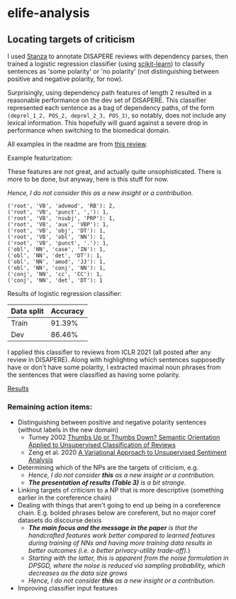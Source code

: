 # elife-analysis

## Locating targets of criticism

I used [Stanza](https://stanfordnlp.github.io/stanza/) to annotate DISAPERE reviews with dependency parses, then trained a logistic regression classifier (using [scikit-learn](https://scikit-learn.org/stable/modules/generated/sklearn.linear_model.LogisticRegression.html)) to classify sentences as 'some polarity' or 'no polarity' (not distinguishing between positive and negative polarity, for now).

Surprisingly, using dependency path features of length 2 resulted in a reasonable performance on the dev set of DISAPERE. This classifier represented each sentence as a bag of dependency paths, of the form `(deprel_1_2, POS_2, deprel_2_3, POS_3)`, so notably, does not include any lexical information. This hopefully will guard against a severe drop in performance when switching to the biomedical domain.

All examples in the readme are from [this review](https://openreview.net/forum?id=YTWGvpFOQD-&noteId=U5WeIre4ggR).

Example featurization:

These features are not great, and actually quite unsophisticated. There is more to be done, but anyway, here is this stuff for now.

_Hence, I do not consider this as a new insight or a contribution._

```
('root', 'VB', 'advmod', 'RB'): 2, 
('root', 'VB', 'punct', ','): 1, 
('root', 'VB', 'nsubj', 'PRP'): 1, 
('root', 'VB', 'aux', 'VBP'): 1, 
('root', 'VB', 'obj', 'DT'): 1, 
('root', 'VB', 'obl', 'NN'): 1, 
('root', 'VB', 'punct', '.'): 1, 
('obl', 'NN', 'case', 'IN'): 1,
('obl', 'NN', 'det', 'DT'): 1, 
('obl', 'NN', 'amod', 'JJ'): 1,
('obl', 'NN', 'conj', 'NN'): 1,
('conj', 'NN', 'cc', 'CC'): 1,
('conj', 'NN', 'det', 'DT'): 1
```

Results of logistic regression classifier:

| Data split | Accuracy |
|------------|----------|
| Train      | 91.39%   |
| Dev        | 86.46%   |

I applied this classifier to reviews from ICLR 2021 (all posted after any review in DISAPERE). Along with highlighting which sentences supposedly have or don't have some polarity, I extracted maximal noun phrases from the sentences that were classified as having some polarity.

[Results](https://nnkennard.github.io/elife-analysis/)

### Remaining action items:
* Distinguishing between positive and negative polarity sentences (without labels in the new domain)
  * Turney 2002 [Thumbs Up or Thumbs Down? Semantic Orientation Applied to Unsupervised Classification of Reviews](https://aclanthology.org/P02-1053)
  * Zeng et al. 2020 [A Variational Approach to Unsupervised Sentiment Analysis](https://arxiv.org/abs/2008.09394)
* Determining which of the NPs are the targets of criticism, e.g.
  * _Hence, I do not consider **this** as a new insight or a contribution._
  * _**The presentation of results (Table 3)** is a bit strange._
* Linking targets of criticism to a NP that is more descriptive (something earlier in the coreference chain)
* Dealing with things that aren't going to end up being in a coreference chain. E.g. bolded phrases below are coreferent, but no major coref datasets do discourse deixis
  * _**The main focus and the message in the paper** is that the handcrafted features work better compared to learned features during training of NNs and having more training data results in better outcomes (i.e. a better privacy-utility trade-off)._)
  * _Starting with the latter, this is apparent from the noise formulation in DPSGD, where the noise is reduced via sampling probability, which decreases as the data size grows_
  * _Hence, I do not consider **this** as a new insight or a contribution._
* Improving classifier input features

